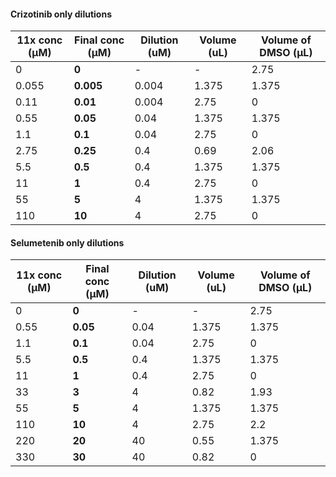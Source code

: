 #### Crizotinib only dilutions

| 11x conc (μM) | Final conc (μM) | Dilution (uM) | Volume (uL)  | Volume of DMSO (μL) |
|---------------|-----------------|--------------------|----------------------|-----------------------|
| 0             | **0**               | -                  | -                    | 2.75
| 0.055         | **0.005**         | 0.004                  | 1.375                    | 1.375                     |
| 0.11          | **0.01**            | 0.004                  | 2.75                    | 0                     |
| 0.55          | **0.05**          | 0.04                 | 1.375                    | 1.375                 |
| 1.1           | **0.1**             |    0.04              | 2.75                    | 0                  |
| 2.75          | **0.25**            | 0.4             | 0.69                 | 2.06                     |
| 5.5           | **0.5**             | 0.4                 | 1.375                | 1.375                     |
| 11            | **1**              | 0.4                  | 2.75                 | 0                     |
| 55            | **5**               | 4              | 1.375                    | 1.375                     |
| 110           | **10**              |4               | 2.75                    | 0                     |

#### Selumetenib only dilutions

| 11x conc (μM) | Final conc (μM) | Dilution (uM) | Volume (uL)  | Volume of DMSO (μL) |
|---------------|-----------------|--------------------|----------------------|-----------------------|
| 0             | **0**               | -                  | -                    | 2.75
| 0.55         | **0.05**         | 0.04                  | 1.375                    | 1.375                     |
| 1.1          | **0.1**            | 0.04                  | 2.75                    | 0                     |
| 5.5          | **0.5**          | 0.4                 | 1.375                    | 1.375                 |
| 11           | **1**             |    0.4              | 2.75                    | 0                  |
| 33          | **3**            | 4             | 0.82                 | 1.93                     |
| 55           | **5**             | 4                 | 1.375                | 1.375                     |
| 110            | **10**              | 4                  | 2.75                 | 2.2                     |
| 220            | **20**               | 40              | 0.55                    | 1.375                     |
| 330           | **30**              |40               | 0.82                    | 0                     |
